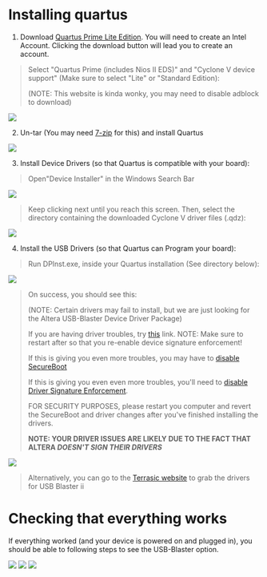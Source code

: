 # Installing quartus
1. Download [Quartus Prime Lite Edition](https://fpgasoftware.intel.com/20.1/?edition=lite&platform=windows). You will need to create an Intel Account. Clicking the download button will lead you to create an account.

> Select "Quartus Prime (includes Nios II EDS)" and "Cyclone V device support" (Make sure to select "Lite" or "Standard Edition):
>
> (NOTE: This website is kinda wonky, you may need to disable adblock to download)

![](https://i.imgur.com/VsrJiY9.jpg)


2. Un-tar (You may need [7-zip](https://www.7-zip.org/) for this) and install Quartus

![](https://i.imgur.com/d6h2HxQ.png)

3. Install Device Drivers (so that Quartus is compatible with your board):

> Open"Device Installer" in the Windows Search Bar

![](https://i.imgur.com/CL7pa3w.png)

> Keep clicking next until you reach this screen. Then, select the directory containing the downloaded Cyclone V driver files (.qdz):

![](https://i.imgur.com/wAKzfEF.png)

4. Install the USB Drivers (so that Quartus can Program your board):

> Run DPInst.exe, inside your Quartus installation (See directory below):

![](https://i.imgur.com/1Kh15R6.jpg)

> On success, you should see this: 
>
> (NOTE: Certain drivers may fail to install, but we are just looking for the Altera USB-Blaster Device Driver Package)
>
> If you are having driver troubles, try [this](https://www.quora.com/If-Windows-found-driver-software-for-your-device-but-encountered-an-error-while-attempting-to-install-it-how-do-you-fix-it) link. NOTE: Make sure to restart after so that you re-enable device signature enforcement!
>
> If this is giving you even more troubles, you may have to [disable SecureBoot](https://fossbytes.com/enable-disable-secure-boot-windows-8-10/)
>
> If this is giving you even even more troubles, you'll need to [disable Driver Signature Enforcement](https://windowsreport.com/driver-signature-enforcement-windows-10/). 
>
> FOR SECURITY PURPOSES, please restart you computer and revert the SecureBoot and driver changes after you've finished installing the drivers.
>
> **NOTE: YOUR DRIVER ISSUES ARE LIKELY DUE TO THE FACT THAT ALTERA _DOESN'T SIGN THEIR DRIVERS_**

![](https://i.imgur.com/k19euPM.jpg)

> Alternatively, you can go to the [Terrasic website](http://www.terasic.com.tw/wiki/Altera_USB_Blaster_Driver_Installation_Instructions) to grab the drivers for USB Blaster ii

# Checking that everything works

If everything worked (and your device is powered on and plugged in), you should be able to following steps to see the USB-Blaster option.

![](https://i.imgur.com/Or96SfU.png)
![](https://i.imgur.com/zQ1gJRr.png)
![](https://i.imgur.com/16eIcE1.png)